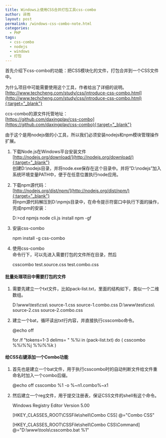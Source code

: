 ```yaml
---
title: Windows上使用CSS合并打包工具css-combo
author: 谇雨
layout: post
permalink: /windows-css-combo-note.html
categories:
  - PHP
tags:
  - css-combo
  - nodejs
  - windows
  - 打包
---
```

首先介绍下css-combo的功能：把CSS模块化的文件，打包合并到一个CSS文件中。

为什么项目中可能需要使用这个工具，作者给出了详细的说明。  
[http://www.techcheng.com/study/css/introduce-css-combo.html](http://www.techcheng.com/study/css/introduce-css-combo.html){:target="_blank"}

ccs-combo的源文件托管地址：  
[https://github.com/daxingplay/css-combo](https://github.com/daxingplay/css-combo){:target="_blank"}

由于这个是用nodejs做的小工具，所以我们必须安装nodejs和npm模块管理操作扩展。

1. 下载Node.js在Windows平台安装文件  
[http://nodejs.org/download/](http://nodejs.org/download/){:target="_blank"}  
创建D:\nodejs目录，并将node.exe保存在这个目录中。并将&#8221;D:\nodejs&#8221;加入系统环境变量PATH中，便于在任意位置执行node应用。

2. 下载npm源代码：  
[http://nodejs.org/dist/npm/](http://nodejs.org/dist/npm/){:target="_blank"}  
将npm源代码解压到D:\npmjs目录中，在命令提示符窗口中执行下面的操作，完成npm的安装：

    D:\>cd npmjs
    node cli.js install npm -gf

3. 安装css-combo  

    npm install -g css-combo

4. 使用css-combo  
命令行下，可以先进入需要打包的文件所在目录，然后

    csscombo test.source.css test.combo.css

<!--more-->

#### 批量处理项目中需要打包的文件

1. 需要先建立一个txt文件，比如pack-list.txt，里面的结构如下，类似一个二维数组。
    
    D:\www\test\css\ source-1.css source-1.combo.css
    D:\www\test\css\ source-2.css source-2.combo.css

2. 建立一个bat，循环读出txt行内容，并直接执行csscombo命令。

    @echo off

    for /f  "tokens=1-3 delims= " %%i in (pack-list.txt) do (
        csscombo %%i%%j %%i%%k
    )

#### 给CSS右键添加一个Combo功能

1. 首先也是建立一个bat文件，用于执行csscombo时的自动判断文件给文件重命名时加入一个combo后缀。

    @echo off
    csscombo %1 -o %~n1.combo%~x1

2. 然后建立一个reg文件，用于提交注册表，保证CSS文件的shell有这个命令。

    Windows Registry Editor Version 5.00

    [HKEY_CLASSES_ROOT\CSSFile\shell\Combo CSS]
    @="Combo CSS"

    [HKEY_CLASSES_ROOT\CSSFile\shell\Combo CSS\Command]
    @="D:\\www\\tools\\csscombo.bat %1"